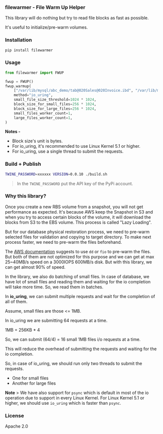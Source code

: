 ### filewarmer - File Warm Up Helper

This library will do nothing but try to read file blocks as fast as possible.

It's useful to initialize/pre-warm volumes.

### Installation

```bash
pip install filewarmer
```

### Usage

```python
from filewarmer import FWUP

fwup = FWUP()
fwup.warmup(
    ["/var/lib/mysql/abc_demo/tab@020Sales@020Invoice.ibd", "/var/lib/mysql/abc_demo/tab@020Sales@020Invoice.ibd"]
    method="io_uring",
    small_file_size_threshold=1024 * 1024,
    block_size_for_small_files=256 * 1024,
    block_size_for_large_files=256 * 1024,
    small_files_worker_count=1,
    large_files_worker_count=1,
)
```

**Notes -**

- Block size's unit is bytes.
- For io_uring, it's recommended to use Linux Kernel 5.1 or higher.
- For io_uring, use a single thread to submit the requests.

### Build + Publish

```bash
TWINE_PASSWORD=xxxxxx VERSION=0.0.10 ./build.sh
```

> In the `TWINE_PASSWORD` put the API key of the PyPi account.

### Why this library?

Once you create a new RBS volume from a snapshot, you will not get performance as expected. It's because AWS keep the Snapshot in S3 and when you try to access certain blocks of the volume, it will download the blocks from S3 to the EBS volume. This process is called "Lazy Loading".

But for our database physical restoration process, we need to pre-warm selected files for validation and copying to target directory. To make next process faster, we need to pre-warm the files beforehand.

The [AWS documentation](https://docs.aws.amazon.com/ebs/latest/userguide/ebs-initialize.html) suggests to use `dd` or `fio` to pre-warm the files. But both of them are not optimized for this purpose and we can get at max 25~40MB/s speed on a 3000IOPS 600MB/s disk. But with this library, we can get almost 90% of speed.

In the library, we also do batching of small files. In case of database, we have lot of small files and reading them and waiting for the io completion will take more time. So, we read them in batches.

In **io_uring**, we can submit multiple requests and wait for the completion of all of them.

Assume, small files are those <= 1MB.

In io_uring we are submitting 64 requests at a time.

1MB = 256KB \* 4

So, we can submit (64/4) = 16 small 1MB files i/o requests at a time.

This will reduce the overhead of submitting the requests and waiting for the io completion.

So, in case of io_uring, we should run only two threads to submit the requests.

- One for small files
- Another for large files

**Note** > We have also support for `psync` which is default in most of the io operation due to support in every Linux Kernel. For Linux Kernel 5.1 or higher, we should use `io_uring` which is faster than `psync`.

### License

Apache 2.0
